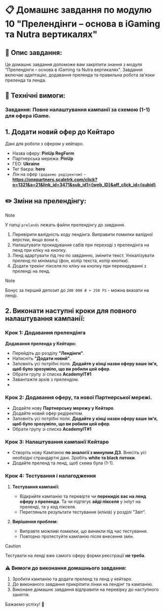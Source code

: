# 📋 Домашнє завдання по модулю 10 "Прелендінги – основа в iGaming та Nutra вертикалях"

## 📄 Опис завдання:

Це домашнє завдання допоможе вам закріпити знання з модуля "Прелендінги – основа в iGaming та Nutra вертикалях". Завдання включає адаптацію, додавання преленда та правильна робота зв'язки преленда та ленда.

## 🔧 Технічні вимоги:

### Завдання: Повне налаштування кампанії за схемою (1-1) для офера iGame.

## 1. Додати новий офер до Кейтаро
Дані для роботи з офером у кейтаро.

   - Назва оферу: **PinUp RegForm**
   - Партнерська мережа: **PinUp**
   - ГЕО: **Ukraine**
   - Тег баєра: **hero**
   - Лін на офер `(додаємо редіректом)` - **https://onepartners.scaletrk.com/click?o=1321&a=21&link_id=3471&sub_id1={web_ID}&aff_click_id={subid}**

## ✏️ Зміни на прелендінгу:

> [!NOTE]
> У папці `prelands` лежать файли прелендінгу до завдання.

1. Перевірити валідність коду лендінга. Виправити помилки валідної верстки, якщо вони є.
2. Налаштувати прокидування сабів при переході з прелендінга на ленд при кліку на кнопку.
3. Ленд адартувати під гео по завданню, змінити текст. Унікалізувати преленд по мінімалці (фон, колір текста, колір кнопки).
4. Додати трекінг пікселя по кліку на кнопку при перекидуванні з преленді на ленд.
> [!NOTE]
> Бонус за перший депозит до `200 000 ₴ + 250 FS` - можна вказати на ленді.


## 2. Виконати наступні кроки для повного налаштування кампанії:

### Крок 1: Додавання прелендінга

**Додавання преленда у Кейтаро:**
   - Перейдіть до розділу **"Лендінги"**.
   - Натисніть **"Додати новий"**.
   - Заповніть усі потрібні поля. **Додайте у кінці назви оферу ваше ім'я, щоб було зрозуміло, що ви робили цей офер**.
   - Обрати групу зі списка **AcademyIT#1**
   - Завантажте архів з прелендом.
   - 
### Крок 2: Додавання оферу, та нової Партнерської мережі.
 - Додайте нову **Партнерську мережу у Кейтаро**.
 - Додайте новий офер редіректом.
 - Заповніть усі потрібні поля. **Додайте у кінці назви оферу ваше ім'я, щоб було зрозуміло, що ви робили цей офер**.
 - Обрати групу зі списка **AcademyIT#1**
   
### Крок 3: Налаштування кампанії Кейтаро

   - Створіть нову Кампанію **по аналогії з минулим ДЗ**. Внесіть усі необхідні страндартні дані. Зробіть **white та black потоки**. 
   - Додайте преленд та ленд, щоб схема була (1-1).


### Крок 4: Тестування і налагодження

1. **Тестування кампанії:**
   - Відкрийте кампанію та перевірте чи **перекидіє вас на ленд оферу з преленда**. Та чи підтягує **айді пікселя** у інпут на преленді, та у код пікселя.
   - Перегляньте результати тестування (кліків) у розділі "Звіт".

2. **Вирішення проблем:**
   - Виправте можливі помилки, що виникли під час тестування.
   - Повторно протестуйте кампанію після внесення змін.

> [!CAUTION]
> Тестувати на ленді вже самого оферу форми реєстрації **не треба**. 

### ⚠️ Вимоги до виконання домашнього завдання:
1. Зробити кампанію та додати преленд та ленд у кейтаро.
2. До виконаного завдання прикріпити лінки на лендінг та кампанію.
3. Виконане домашнє завдання відправити на перевірку до наступного заняття.

Бажаємо успіху! 🚀

